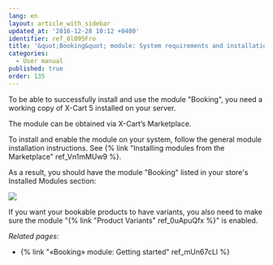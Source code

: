 ```yaml
---
lang: en
layout: article_with_sidebar
updated_at: '2016-12-28 10:12 +0400'
identifier: ref_0l095Fro
title: '&quot;Booking&quot; module: System requirements and installation'
categories:
  - User manual
published: true
order: 135
---
```


To be able to successfully install and use the module "Booking", you need a working copy of X-Cart 5 installed on your server.

The module can be obtained via X-Cart’s Marketplace.

To install and enable the module on your system, follow the general module installation instructions. See {% link "Installing modules from the Marketplace" ref_Vn1mMUw9 %}.

As a result, you should have the module "Booking" listed in your store's Installed Modules section:

![]({{site.baseurl}}/attachments/8749988/8718713.png)

If you want your bookable products to have variants, you also need to make sure the module "{% link "Product Variants" ref_0uApuQfx %}" is enabled.

_Related pages:_

*   {% link "«Booking» module: Getting started" ref_mUn67cLl %}
